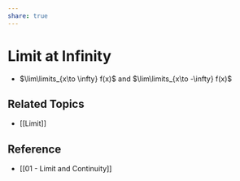 ```yaml
---
share: true
---
```


# Limit at Infinity

- $\lim\limits_{x\to \infty} f(x)$ and $\lim\limits_{x\to -\infty} f(x)$

## Related Topics

- [[Limit]]

## Reference

- [[01 - Limit and Continuity]]
